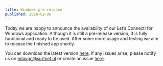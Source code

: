 ```yaml
---
title: Windows pre-release
published: 2018-02-06
---
```


Today we are happy to announce the availability of our Let’s Connect! for 
Windows application. Although it is still a pre-release version, it is fully 
functional and ready to be used. After some more usage and testing we aim to 
release the finished app shortly.

You can download the latest version 
[here](https://app.eduvpn.org/windows/LetsConnectClient_latest.exe). If any 
issues arise, please notify us on [eduvpn@surfnet.nl](mailto:eduvpn@surfnet.nl) 
or create an issue [here](https://github.com/Amebis/eduVPN/issues).
